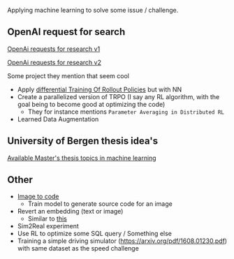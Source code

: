 Applying machine learning to solve some issue / challenge.

## OpenAI request for search
[OpenAi requests for research v1](https://web.archive.org/web/20190213165912/https://openai.com/requests-for-research/)

[OpenAi requests for research v2](https://openai.com/research/requests-for-research-2)

Some project they mention that seem cool
- Apply [differential Training Of Rollout Policies](https://www.researchgate.net/publication/2312638_Differential_Training_Of_Rollout_Policies) but with NN
- Create a parallelized version of TRPO (I say any RL algorithm, with the goal being to become good at optimizing the code)
  - They for instance mentions `Parameter Averaging in Distributed RL`
- Learned Data Augmentation

## University of Bergen thesis idea's
[Available Master's thesis topics in machine learning](https://www.uib.no/en/rg/ml/128703/available-masters-thesis-topics-machine-learning)

## Other
- [Image to code](https://huggingface.co/docs/transformers/main/tasks/image_captioning#train)
  - Train model to generate source code for an image
- Revert an embedding (text or image)
  - Similar to [this](https://arxiv.org/pdf/2310.06816.pdf) 
- Sim2Real experiment
- Use RL to optimize some SQL query / Something else
- Training a simple driving simulator (https://arxiv.org/pdf/1608.01230.pdf) with same dataset as the speed challenge 
